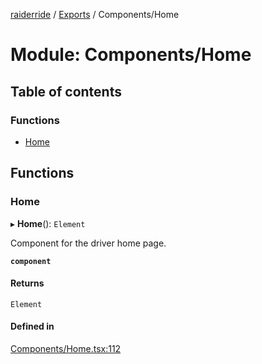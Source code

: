 [raiderride](../README.md) / [Exports](../modules.md) / Components/Home

# Module: Components/Home

## Table of contents

### Functions

- [Home](Components_Home.md#home)

## Functions

### Home

▸ **Home**(): `Element`

Component for the driver home page.

**`component`**

#### Returns

`Element`

#### Defined in

[Components/Home.tsx:112](https://github.com/jaxcksn/raiderride-FUBU/blob/3080884/src/Components/Home.tsx#L112)
